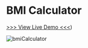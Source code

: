# BMI Calculator

[>>> View Live Demo <<<](https://michelpomerantzeff.github.io/bmiCalculator/))


![bmiCalculator](https://user-images.githubusercontent.com/96065240/175546172-03b1eca6-f322-4868-a27a-f2d91cbb4c31.png)
